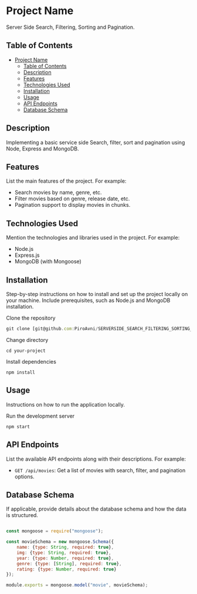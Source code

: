 # Project Name

Server Side Search, Filtering, Sorting and Pagination.

## Table of Contents

- [Project Name](#project-name)
  - [Table of Contents](#table-of-contents)
  - [Description](#description)
  - [Features](#features)
  - [Technologies Used](#technologies-used)
  - [Installation](#installation)
  - [Usage](#usage)
  - [API Endpoints](#api-endpoints)
  - [Database Schema](#database-schema)

## Description

Implementing a basic service side Search, filter, sort and pagination using Node, Express and MongoDB.

## Features

List the main features of the project. For example:
- Search movies by name, genre, etc.
- Filter movies based on genre, release date, etc.
- Pagination support to display movies in chunks.

## Technologies Used

Mention the technologies and libraries used in the project. For example:
- Node.js
- Express.js
- MongoDB (with Mongoose)


## Installation

Step-by-step instructions on how to install and set up the project locally on your machine. Include prerequisites, such as Node.js and MongoDB installation.

Clone the repository
```javascript
git clone [git@github.com:PiroAvni/SERVERSIDE_SEARCH_FILTERING_SORTING_PAGINATION_NODE_EXPRESS_MONGODB.git](https://github.com/PiroAvni/SERVERSIDE_SEARCH_FILTERING_SORTING_PAGINATION_NODE_EXPRESS_MONGODB.git)
```

Change directory
```
cd your-project
```


Install dependencies
```
npm install
```


## Usage

Instructions on how to run the application locally.

Run the development server
``` 
npm start
```




## API Endpoints

List the available API endpoints along with their descriptions. For example:

- `GET /api/movies`: Get a list of movies with search, filter, and pagination options.

## Database Schema

If applicable, provide details about the database schema and how the data is structured.

```JAVASCRIPT 

const mongoose = require("mongoose");

const movieSchema = new mongoose.Schema({
    name: {type: String, required: true},
    img: {type: String, required: true},
    year: {type: Number, required: true},
    genre: {type: [String], required: true},
    rating: {type: Number, required: true}
});

module.exports = mongoose.model("movie", movieSchema);
```

